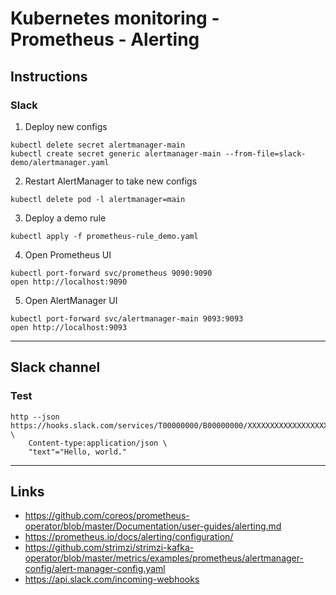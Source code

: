# Kubernetes monitoring - Prometheus - Alerting

## Instructions

### Slack

1. Deploy new configs
  ```
  kubectl delete secret alertmanager-main
  kubectl create secret generic alertmanager-main --from-file=slack-demo/alertmanager.yaml
  ```

2. Restart AlertManager to take new configs
  ```
  kubectl delete pod -l alertmanager=main
  ```

3. Deploy a demo rule
  ```
  kubectl apply -f prometheus-rule_demo.yaml
  ```

4. Open Prometheus UI
  ```
  kubectl port-forward svc/prometheus 9090:9090
  open http://localhost:9090
  ```

5. Open AlertManager UI
  ```
  kubectl port-forward svc/alertmanager-main 9093:9093
  open http://localhost:9093
  ```

---

## Slack channel

### Test

```
http --json https://hooks.slack.com/services/T00000000/B00000000/XXXXXXXXXXXXXXXXXXXXXXXX \
	Content-type:application/json \
	"text"="Hello, world."
```

---

## Links
* https://github.com/coreos/prometheus-operator/blob/master/Documentation/user-guides/alerting.md
* https://prometheus.io/docs/alerting/configuration/
* https://github.com/strimzi/strimzi-kafka-operator/blob/master/metrics/examples/prometheus/alertmanager-config/alert-manager-config.yaml
* https://api.slack.com/incoming-webhooks
